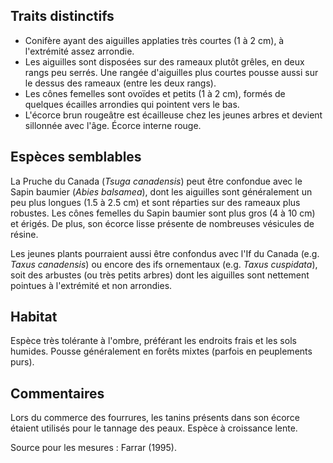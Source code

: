 
<!--

2-https://www.inaturalist.org/observations/257139247
1-https://www.inaturalist.org/observations/255474536
1-https://www.inaturalist.org/observations/257893210
1-https://www.inaturalist.org/observations/258692766
1-https://www.inaturalist.org/observations/257736429
1-https://www.inaturalist.org/observations/257735080
1-https://www.inaturalist.org/observations/253778698
1-https://www.inaturalist.org/observations/259676917

-->

## Traits distinctifs

- Conifère ayant des aiguilles applaties très courtes (1 à 2 cm), à l'extrémité assez arrondie.
- Les aiguilles sont disposées sur des rameaux plutôt grêles, en deux rangs peu serrés. Une rangée d'aiguilles plus courtes pousse aussi sur le dessus des rameaux (entre les deux rangs).
- Les cônes femelles sont ovoïdes et petits (1 à 2 cm),  formés de quelques écailles arrondies qui pointent vers le bas.
- L'écorce brun rougeâtre est écailleuse chez les jeunes arbres et devient sillonnée avec l'âge. Écorce interne rouge. 

## Espèces semblables

La Pruche du Canada (_Tsuga canadensis_) peut être confondue avec le Sapin baumier (_Abies balsamea_), dont les aiguilles sont généralement un peu plus longues (1.5 à 2.5 cm) et sont réparties sur des rameaux plus robustes. Les cônes femelles du Sapin baumier sont plus gros (4 à 10 cm) et érigés. De plus, son écorce lisse présente de nombreuses vésicules de résine.   

Les jeunes plants pourraient aussi être confondus avec l'If du Canada (e.g. _Taxus canadensis_) ou encore des ifs ornementaux (e.g. _Taxus cuspidata_), soit des arbustes (ou très petits arbres) dont les aiguilles sont nettement pointues à l'extrémité et non arrondies. 


## Habitat

Espèce très tolérante à l'ombre, préférant les endroits frais et les sols humides. Pousse généralement en forêts mixtes (parfois en peuplements purs).

## Commentaires

Lors du commerce des fourrures, les tanins présents dans son écorce étaient utilisés pour le tannage des peaux. Espèce à croissance lente. 

Source pour les mesures : Farrar (1995). 


